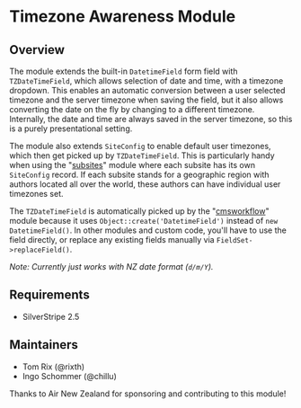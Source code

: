 # Timezone Awareness Module #

## Overview ##

The module extends the built-in `DatetimeField` form field with `TZDateTimeField`,
which allows selection of date and time, with a timezone dropdown.
This enables an automatic conversion between a user selected
timezone and the server timezone when saving the field,
but it also allows converting the date on the fly by
changing to a different timezone. 
Internally, the date and time are always saved 
in the server timezone, so this is a purely presentational setting.

The module also extends `SiteConfig` to enable default user timezones,
which then get picked up by `TZDateTimeField`. This is particularly
handy when using the "[subsites](silverstripe.org/subsites-module)" module
where each subsite has its own `SiteConfig` record. If each subsite
stands for a geographic region with authors located all over the world,
these authors can have individual user timezones set.

The `TZDateTimeField` is automatically picked up by the
"[cmsworkflow](http://www.silverstripe.org/cms-workflow-module/)" module
because it uses `Object::create('DatetimeField')` instead of `new DatetimeField()`.
In other modules and custom code, you'll have to use the field directly,
or replace any existing fields manually via `FieldSet->replaceField()`.

*Note: Currently just works with NZ date format (`d/m/Y`).*

## Requirements ##

 * SilverStripe 2.5

## Maintainers ##

 * Tom Rix (@rixth)
 * Ingo Schommer (@chillu)

Thanks to Air New Zealand for sponsoring and contributing to this module!